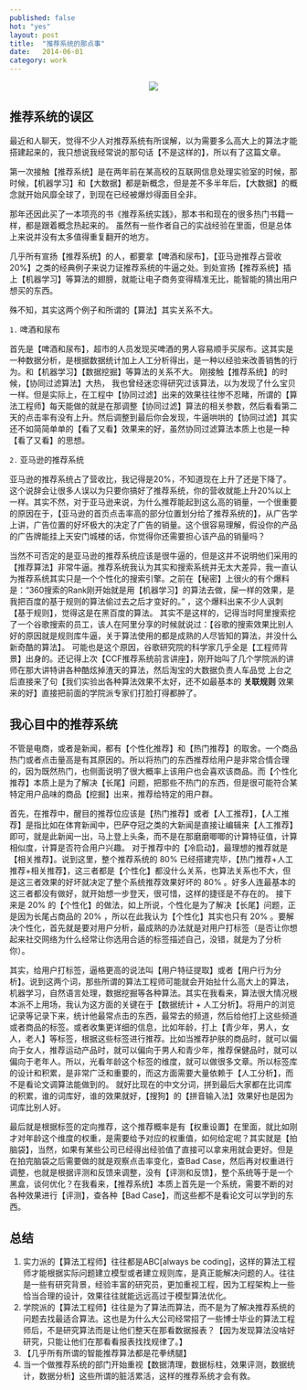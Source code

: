 ```yaml
---
published: false
hot: "yes"
layout: post
title:  "推荐系统的那点事"
date:   2014-06-01
category: work
---
```


<center>
<img src="http://images.yanyiwu.com/algorithm.jpg" class="photo"></img>
</center>

## 推荐系统的误区

最近和人聊天，觉得不少人对推荐系统有所误解，以为需要多么高大上的算法才能搭建起来的，我只想说我经常说的那句话【不是这样的】，所以有了这篇文章。

第一次接触【推荐系统】是在两年前在某高校的互联网信息处理实验室的时候，那时候，【机器学习】和【大数据】都是新概念，但是差不多半年后，【大数据】的概念就开始风靡全球了，到现在已经被爆炒得面目全非。

那年还因此买了一本项亮的书《推荐系统实践》，那本书和现在的很多热门书籍一样，都是跟着概念热起来的。
虽然有一些作者自己的实战经验在里面，但是总体上来说并没有太多值得重复翻开的地方。

几乎所有宣扬【推荐系统】的人，都要拿【啤酒和尿布】，【亚马逊推荐占营收20%】之类的经典例子来说力证推荐系统的牛逼之处。到处宣扬【推荐系统】插上【机器学习】等算法的翅膀，就能让电子商务变得精准无比，能智能的猜出用户想买的东西。

殊不知，其实这两个例子和所谓的【算法】其实关系不大。

`1.` 啤酒和尿布

首先是【啤酒和尿布】，超市的人员发现买啤酒的男人容易顺手买尿布。这其实是一种数据分析，是根据数据统计加上人工分析得出，是一种以经验来改善销售的行为。和【机器学习】【数据挖掘】等算法的关系不大。
刚接触【推荐系统】的时候，【协同过滤算法】大热， 我也曾经迷恋得研究过该算法，以为发现了什么宝贝一样。但是实际上，在工程中【协同过滤】出来的效果往往惨不忍睹，所谓的【算法工程师】每天能做的就是在那调整【协同过滤】算法的相关参数，然后看看第二天的点击率有没有上升。然后调整到最后你会发现，牛逼哄哄的【协同过滤】其实还不如简简单单的【看了又看】效果来的好，虽然协同过滤算法本质上也是一种【看了又看】的思想。

`2.` 亚马逊的推荐系统

亚马逊的推荐系统占了营收比，我记得是20%，不知道现在上升了还是下降了。这个说辞会让很多人误以为只要你搞好了推荐系统，你的营收就能上升20%以上一样。其实不然，对于亚马逊来说，为什么推荐能起到这么高的销量，一个很重要的原因在于，【亚马逊的首页点击率高的部分位置划分给了推荐系统的】，从广告学上讲，广告位置的好坏极大的决定了广告的销量。这个很容易理解，假设你的产品的广告牌能挂上天安门城楼的话，你觉得你还需要担心该产品的销量吗？

当然不可否定的是亚马逊的推荐系统应该是很牛逼的，但是这并不说明他们采用的【推荐算法】非常牛逼。推荐系统我认为其实和搜索系统并无太大差异，我一直认为推荐系统其实只是一个个性化的搜索引擎。之前在【秘密】上很火的有个爆料是：“360搜索的Rank刚开始就是用【机器学习】的算法去做，屎一样的效果，是我把百度的基于规则的算法偷过去之后才变好的。” ，这个爆料出来不少人讽刺【基于规则】，觉得这是在黑百度的算法。
其实不是这样的，记得当时阿里搜索挖了一个谷歌搜索的员工，该人在阿里分享的时候就说过：【谷歌的搜索效果比别人好的原因就是规则库牛逼，关于算法使用的都是成熟的人尽皆知的算法，并没什么新奇酷的算法】。
可能也是这个原因，谷歌研究院的科学家几乎全是【工程师背景】出身的。还记得上次【CCF推荐系统前言讲座】，刚开始叫了几个学院派的讲师在那大讲特讲各种酷炫掉渣天的算法，然后淘宝的大数据负责人车品觉 上台之后直接来了句【我们实验出各种算法效果不太好，还不如最基本的 **关联规则** 效果来的好】直接把前面的学院派专家们打脸打得都肿了。

## 我心目中的推荐系统

不管是电商，或者是新闻，都有【个性化推荐】和【热门推荐】的取舍。一个商品热门或者点击量高是有其原因的。所以将热门的东西推荐给用户是非常合情合理的，因为既然热门，也侧面说明了很大概率上该用户也会喜欢该商品。而【个性化推荐】本质上是为了解决【长尾】问题，把那些不热门的东西，但是很可能符合某特定用户品味的商品【挖掘】出来，推荐给特定的用户群。

首先，在推荐中，醒目的推荐位应该是【热门推荐】或者【人工推荐】，【人工推荐】是指比如在体育新闻中，巴萨夺冠之类的大新闻是直接让编辑来【人工推荐】即可，就是此新闻一出，马上登上头条，而不是在那磨磨唧唧的计算特征值，计算相似度，计算是否符合用户兴趣。
对于推荐中的【冷启动】，最理想的推荐就是【相关推荐】。说到这里，整个推荐系统的 80% 已经搭建完毕，【热门推荐+人工推荐+相关推荐】，这三者都是【个性化】都没什么关系，也算法关系也不大，但是这三者效果的好坏就决定了整个系统推荐效果好坏的 80% 。好多人连最基本的这三者都没有做好，就开始想一步登天，很可惜，这样的捷径是不存在的。
接下来是 20% 的【个性化】的做法，如上所说，个性化是为了解决【长尾】问题，正是因为长尾占商品的 20% ，所以在此我认为【个性化】其实也只有 20% 。要解决个性化，首先就是要对用户分析，最成熟的办法就是对用户打标签（是否让你想起来社交网络为什么经常让你选用合适的标签描述自己，没错，就是为了分析你）。

其实，给用户打标签，逼格更高的说法叫【用户特征提取】或者【用户行为分析】。说到这两个词，那些所谓的算法工程师可能就会开始扯什么高大上的算法，机器学习，自然语言处理，数据挖掘等各种算法。其实在我看来，算法很大情况根本派不上用场，我认为这方面的关键在于【数据统计 + 人工分析】。将用户的浏览记录等记录下来，统计他最常点击的东西，最常去的频道，然后给他打上这些频道或者商品的标签。或者收集更详细的信息，比如年龄，打上【青少年，男人，女人，老人】等标签，根据这些标签进行推荐。比如当推荐护肤的商品时，就可以偏向于女人，推荐运动产品时，就可以偏向于男人和青少年，推荐保健品时，就可以偏向于老年人。所以，光看年龄这个标签的维度，就可以做很多文章。所以标签库的设计和积累，是非常广泛和重要的，而这方面需要大量依赖于【人工分析】，而不是看论文调算法能做到的。
就好比现在的中文分词，拼到最后大家都在比词库的积累，谁的词库好，谁的效果就好，【搜狗】的【拼音输入法】效果好也是因为词库比别人好。

最后就是根据标签的定向推荐，这个推荐概率是有【权重设置】在里面，就比如刚才对年龄这个维度的权重，是需要给予对应的权重值，如何给定呢？其实就是【拍脑袋】，当然，如果有某些公司已经得出经验值了直接可以拿来用就会更好。但是在拍完脑袋之后需要做的就是观察点击率变化，查Bad Case，然后再对权重进行调整，也就是根据评测和反馈来调整，没有【评测和反馈】，整个系统等于是一个黑盒，谈何优化？在我看来，【推荐系统】本质上首先是一个系统，需要不断的对各种效果进行【评测】，查各种【Bad Case】，而这些都不是看论文可以学到的东西。

## 总结

1. 实力派的【算法工程师】往往都是ABC[always be coding]，这样的算法工程师才能根据实际问题建立模型或者建立规则库，是真正能解决问题的人。往往是一些有研究背景，经验丰富的研究员，更加重视工程，因为工程架构上一些恰当合理的设计，效果往往就能远远高过于模型算法优化。
2. 学院派的【算法工程师】往往是为了算法而算法，而不是为了解决推荐系统的问题去找最适合算法。这也是为什么大公司经常招了一些博士毕业的算法工程师后，不是研究算法而是让他们整天在那看数据报表？【因为发现算法没啥好研究，只能让他们在那看看报表找找规律了。】
3. 【几乎所有所谓的智能推荐算法都是花拳绣腿】
4. 当一个做推荐系统的部门开始重视【数据清理，数据标柱，效果评测，数据统计，数据分析】这些所谓的脏活累活，这样的推荐系统才会有救。
